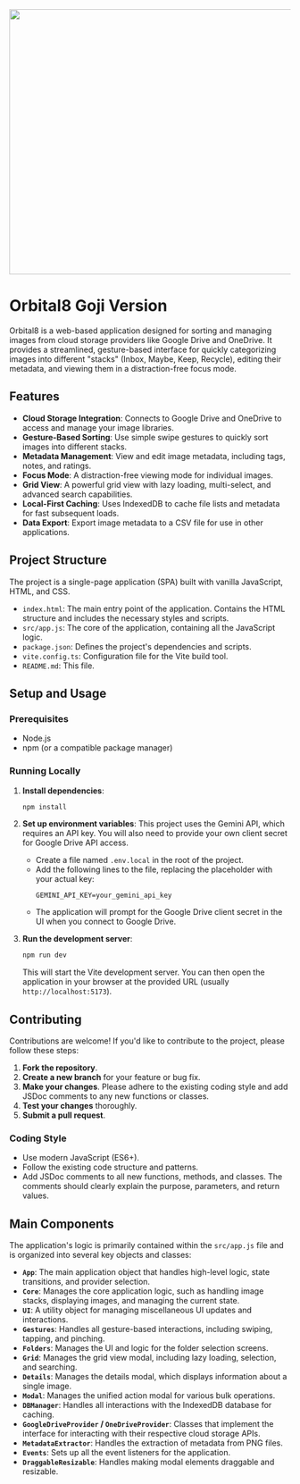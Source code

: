 <div align="center">
<img width="1200" height="475" alt="GHBanner" src="https://github.com/user-attachments/assets/0aa67016-6eaf-458a-adb2-6e31a0763ed6" />
</div>

# Orbital8 Goji Version

Orbital8 is a web-based application designed for sorting and managing images from cloud storage providers like Google Drive and OneDrive. It provides a streamlined, gesture-based interface for quickly categorizing images into different "stacks" (Inbox, Maybe, Keep, Recycle), editing their metadata, and viewing them in a distraction-free focus mode.

## Features

*   **Cloud Storage Integration**: Connects to Google Drive and OneDrive to access and manage your image libraries.
*   **Gesture-Based Sorting**: Use simple swipe gestures to quickly sort images into different stacks.
*   **Metadata Management**: View and edit image metadata, including tags, notes, and ratings.
*   **Focus Mode**: A distraction-free viewing mode for individual images.
*   **Grid View**: A powerful grid view with lazy loading, multi-select, and advanced search capabilities.
*   **Local-First Caching**: Uses IndexedDB to cache file lists and metadata for fast subsequent loads.
*   **Data Export**: Export image metadata to a CSV file for use in other applications.

## Project Structure

The project is a single-page application (SPA) built with vanilla JavaScript, HTML, and CSS.

*   `index.html`: The main entry point of the application. Contains the HTML structure and includes the necessary styles and scripts.
*   `src/app.js`: The core of the application, containing all the JavaScript logic.
*   `package.json`: Defines the project's dependencies and scripts.
*   `vite.config.ts`: Configuration file for the Vite build tool.
*   `README.md`: This file.

## Setup and Usage

### Prerequisites

*   Node.js
*   npm (or a compatible package manager)

### Running Locally

1.  **Install dependencies**:
    ```bash
    npm install
    ```

2.  **Set up environment variables**:
    This project uses the Gemini API, which requires an API key. You will also need to provide your own client secret for Google Drive API access.
    *   Create a file named `.env.local` in the root of the project.
    *   Add the following lines to the file, replacing the placeholder with your actual key:
        ```
        GEMINI_API_KEY=your_gemini_api_key
        ```
    *   The application will prompt for the Google Drive client secret in the UI when you connect to Google Drive.

3.  **Run the development server**:
    ```bash
    npm run dev
    ```
    This will start the Vite development server. You can then open the application in your browser at the provided URL (usually `http://localhost:5173`).

## Contributing

Contributions are welcome! If you'd like to contribute to the project, please follow these steps:

1.  **Fork the repository**.
2.  **Create a new branch** for your feature or bug fix.
3.  **Make your changes**. Please adhere to the existing coding style and add JSDoc comments to any new functions or classes.
4.  **Test your changes** thoroughly.
5.  **Submit a pull request**.

### Coding Style

*   Use modern JavaScript (ES6+).
*   Follow the existing code structure and patterns.
*   Add JSDoc comments to all new functions, methods, and classes. The comments should clearly explain the purpose, parameters, and return values.

## Main Components

The application's logic is primarily contained within the `src/app.js` file and is organized into several key objects and classes:

*   **`App`**: The main application object that handles high-level logic, state transitions, and provider selection.
*   **`Core`**: Manages the core application logic, such as handling image stacks, displaying images, and managing the current state.
*   **`UI`**: A utility object for managing miscellaneous UI updates and interactions.
*   **`Gestures`**: Handles all gesture-based interactions, including swiping, tapping, and pinching.
*   **`Folders`**: Manages the UI and logic for the folder selection screens.
*   **`Grid`**: Manages the grid view modal, including lazy loading, selection, and searching.
*   **`Details`**: Manages the details modal, which displays information about a single image.
*   **`Modal`**: Manages the unified action modal for various bulk operations.
*   **`DBManager`**: Handles all interactions with the IndexedDB database for caching.
*   **`GoogleDriveProvider` / `OneDriveProvider`**: Classes that implement the interface for interacting with their respective cloud storage APIs.
*   **`MetadataExtractor`**: Handles the extraction of metadata from PNG files.
*   **`Events`**: Sets up all the event listeners for the application.
*   **`DraggableResizable`**: Handles making modal elements draggable and resizable.
